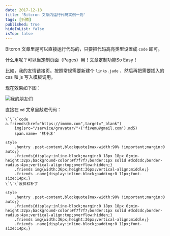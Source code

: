 ```yaml
---
date: 2017-12-18
title: 'Bitcron 文章内运行代码实例一则'
tags: [折腾]
published: true
hideInList: false
isTop: false
---
```


Bitcron 文章里是可以直接运行代码的，只要把代码高亮类型设置成 `code` 即可。

什么用呢？可以当定制页面（Pages）用！文章定制功能So Easy！

比如，我的友情链接页。按照常规需要新建个 `links.jade` ，然后再把需要插入的 css 和 js 写入模板调用。

<!--more-->
现在效果如下图：

![我的朋友们](https://pic.edui.fun/images/2017/12/links-1.png)

直接在 `md` 文章里敲进代码：

```jade
\`\`\`code
a.friends(href="https://immmm.com",target="_blank")
    img(src="/service/gravatar/"+('fivemu@gmail.com').md5)
    span.name= '林小沐'

style
    .hentry .post-content,blockquote{max-width:90% !important;margin:0 auto;}
    .friends{display:inline-block;margin:0 18px 18px 0;min-height:32px;background-color:#f7f7f7;border:1px solid #dcdcdc;border-radius:4px;vertical-align:top;overflow:hidden;}
    .friends img{width:36px;height:36px;vertical-align:middle;}
    .friends .name{display:inline-block;padding:0 11px;font-size:14px;}   
\`\`\`反斜杠补丁
```

```code
style
    .hentry .post-content,blockquote{max-width:90% !important;margin:0 auto;}
    .friends{display:inline-block;margin:0 18px 18px 0;min-height:32px;background-color:#f7f7f7;border:1px solid #dcdcdc;border-radius:4px;vertical-align:top;overflow:hidden;}
    .friends img{width:36px;height:36px;vertical-align:middle;}
    .friends .name{display:inline-block;padding:0 11px;font-size:14px;} 
```